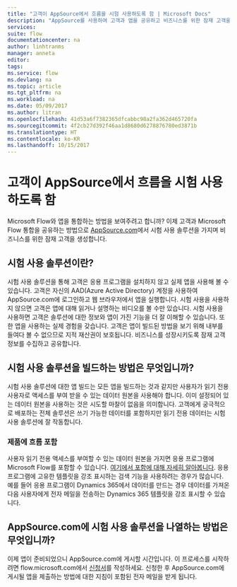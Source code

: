 ```yaml
---
title: "고객이 AppSource에서 흐름을 시험 사용하도록 함 | Microsoft Docs"
description: "AppSource를 사용하여 고객과 앱을 공유하고 비즈니스를 위한 잠재 고객을 생성합니다."
services: 
suite: flow
documentationcenter: na
author: linhtranms
manager: anneta
editor: 
tags: 
ms.service: flow
ms.devlang: na
ms.topic: article
ms.tgt_pltfrm: na
ms.workload: na
ms.date: 05/09/2017
ms.author: litran
ms.openlocfilehash: 41d53a6f7382365dfcabbc98a2fa362d465720fa
ms.sourcegitcommit: 4f2cb27d392f46aa1d8680d6278876780ed3871b
ms.translationtype: HT
ms.contentlocale: ko-KR
ms.lasthandoff: 10/15/2017
---
```

# <a name="let-customers-test-drive-your-flows-on-appsource"></a>고객이 AppSource에서 흐름을 시험 사용하도록 함
Microsoft Flow와 앱을 통합하는 방법을 보여주려고 합니까? 이제 고객과 Microsoft Flow 통합을 공유하는 방법으로 [AppSource.com](https://appsource.microsoft.com)에서 시험 사용 솔루션을 가지며 비즈니스를 위한 잠재 고객을 생성합니다.

## <a name="what-is-a-test-drive-solution"></a>시험 사용 솔루션이란?
시험 사용 솔루션을 통해 고객은 응용 프로그램을 설치하지 않고 실제 앱을 사용해 볼 수 있습니다. 고객은 자신의 AAD(Azure Active Directory) 계정을 사용하여 AppSource.com에 로그인하고 웹 브라우저에서 앱을 실행합니다. 시험 사용을 사용하지 않으면 고객은 앱에 대해 읽거나 설명하는 비디오를 볼 수만 있습니다. 시험 사용을 사용하면 고객은 솔루션에 대한 정보와 앱이 가진 기능을 더 잘 이해할 수 있습니다. 또한 앱을 사용하는 실제 경험을 갖습니다. 고객은 앱이 빌드된 방법을 보기 위해 내부를 들여다 볼 수 없으므로 지적 재산권이 보호됩니다. 비즈니스를 성장시키도록 잠재 고객 정보를 수집하고 공유합니다.

## <a name="how-do-i-build-a-test-drive-solution"></a>시험 사용 솔루션을 빌드하는 방법은 무엇입니까?
시험 사용 솔루션에 대한 앱 빌드는 모든 앱을 빌드하는 것과 같지만 사용자가 읽기 전용 사용자로 액세스를 부여 받을 수 있는 데이터 원본을 사용해야 합니다. 이미 설정되어 있는 데이터 원본을 사용하는 것은 시도할 마찰이 없음을 의미합니다. 고객에게 궁극적으로 배포하는 전체 솔루션은 쓰기 가능한 데이터를 포함하지만 읽기 전용 데이터는 시험 사용 솔루션에 잘 작동합니다.

### <a name="embed-flow-into-your-product"></a>제품에 흐름 포함
사용자 읽기 전용 액세스를 부여할 수 있는 데이터 원본을 가지면 응용 프로그램에 Microsoft Flow를 포함할 수 있습니다. [여기에서 포함에 대해 자세히 알아봅니다](embed-flow-dev.md). 응용 프로그램에 고유한 템플릿을 강조 표시하는 검색 기능을 사용하려는 경우가 많습니다. 예를 들어 응용 프로그램이 Dynamics 365에서 데이터를 만드는 경우 데이터를 가져온 다음 사용자에게 전자 메일을 전송하는 Dynamics 365 템플릿을 강조 표시할 수 있습니다. 

## <a name="how-do-i-list-my-test-drive-solution-on-appsourcecom"></a>AppSource.com에 시험 사용 솔루션을 나열하는 방법은 무엇입니까?
이제 앱이 준비되었으니 AppSource.com에 게시할 시간입니다. 이 프로세스를 시작하려면 flow.microsoft.com에서 [신청서](https://flow.microsoft.com/partners/get-listed/)를 작성하세요. 신청한 후 AppSource.com에 게시될 앱을 제출하는 방법에 대한 지침이 포함된 전자 메일을 받게 됩니다.

